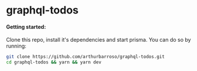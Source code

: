 # graphql-todos



#### Getting started:
Clone this repo, install it's dependencies and start prisma. You can do so by running:
```bash
git clone https://github.com/arthurbarroso/graphql-todos.git
cd graphql-todos && yarn && yarn dev
```